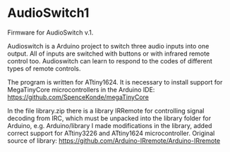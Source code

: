 # AudioSwitch1
Firmware for AudioSwitch v.1.

Audioswitch is a Arduino project to switch three audio inputs into one output.
All of inputs are switched with buttons or with infrared remote control too.
Audioswitch can learn to respond to the codes of different types of remote controls.

The program is written for ATtiny1624. It is necessary to install support for MegaTinyCore microcontrollers in the Arduino IDE: https://github.com/SpenceKonde/megaTinyCore

In the file library.zip there is a library IRRemote for controlling signal decoding from IRC, which must be unpacked into the library folder for Arduino, e.g. Arduino/library
I made modifications in the library, added correct support for ATtiny3226 and ATtiny1624 microcontroller. Original source of library: https://github.com/Arduino-IRremote/Arduino-IRremote
